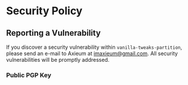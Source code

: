 # Security Policy

## Reporting a Vulnerability

If you discover a security vulnerability within `vanilla-tweaks-partition`,
please send an e-mail to Axieum at imaxieum@gmail.com. All security
vulnerabilities will be promptly addressed.

### Public PGP Key

```asc
```
